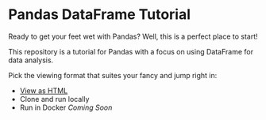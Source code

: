 # Pandas DataFrame Tutorial

Ready to get your feet wet with Pandas?
Well, this is a perfect place to start!

This repository is a tutorial for Pandas with a focus on using DataFrame for data analysis.

Pick the viewing format that suites your fancy and jump right in:
- [View as HTML](1_Panda_DataFrame_Tutorial.html)
- Clone and run locally
- Run in Docker *Coming Soon*

